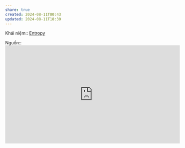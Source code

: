 ```yaml
---
share: true
created: 2024-08-11T00:43
updated: 2024-08-11T18:30
---
```

Khái niệm:: [Entropy](../../%CE%9E%20Kh%C3%A1i%20ni%E1%BB%87m/V%E1%BA%ADt%20l%C3%BD/Entropy.md)

Nguồn:: <iframe width="560" height="315" src="https://www.youtube.com/embed/watch?v=XElfPKCG69o" title="YouTube video player" frameborder="0" allow="accelerometer; autoplay; clipboard-write; encrypted-media; gyroscope; picture-in-picture; web-share" referrerpolicy="strict-origin-when-cross-origin" allowfullscreen></iframe>